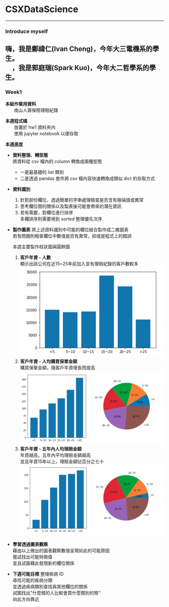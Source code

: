 # CSXDataScience
---
### Introduce myself  

嗨，我是鄭禕仁(Ivan Cheng)，今年大三電機系的學生。  
　，我是郭庭瑞(Spark Kuo)，今年大二哲學系的學生。
　　　　　
---
### Week1
**本組作業用資料**  
　　南山人壽保險理賠紀錄  

**本週程式碼**  
　　放置於 hw1 資料夾內  
　　使用 jupyter notebook 以便存取  

**本週進度**
* **資料整理、轉型態**  
  將資料從 csv 檔內的 column 轉換成兩種型態  
  * 一是最基礎的 list 類別  
  * 二是透過 pandas 套件將 csv 檔內容快速轉換成類似 dict 的存取方式


* **資料識別**  
  1. 針對部份欄位，透過簡單的字串處理檢查是否含有極端值或異常
  2. 思考欄位間的關係以及製表後可能會帶來的潛在資訊
  3. 若有需要，對欄位進行排序  
     多欄排序則需要用到 sorted 整理優先次序


* **製作圖表**
  將上述資料識別中可能的欄位組合製作成二維圖表  
  若有問題則檢查欄位中數值是否有異常，抑或是程式上的錯誤  

  本週主要製作柱狀圖與圓餅圖  
  1. **客戶年資 - 人數**  
  顯示出該公司在近15~25年前加入並有理賠紀錄的客戶數較多
  ![1](/hw1/1.png)  
  2. **客戶年資 - 人均購買保單金額**   
  購買保單金額，隨客戶年資增長而提高
  ![2](/hw1/2.png)  
  3. **客戶年資 - 五年內人均理賠金額**  
  年資越高，五年內平均理賠金額越高  
  並且年資15年以上，理賠金額佔百分之七十
  ![3](/hw1/3.png)  


* **學習透過圖表觀察**  
  藉由以上做出的圖表觀察數值呈現如此的可能原因  
  嘗試找出可能特徵值  
  並且試圖藉此發現新的欄位關係


* **下週可能目標**
  整理疾病 ID  
  尋找可能的疾病分類  
  並透過疾病類別查找與其他欄位的關係  
  試圖找出"什麼樣的人比較會買什麼類別的險"  
  向此方向靠近
